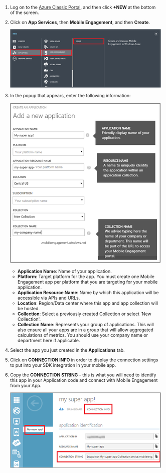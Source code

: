 1. Log on to the [Azure Classic Portal](https://manage.windowsazure.com), and then click **+NEW** at the bottom of the screen.
2. Click on **App Services**, then **Mobile Engagement**, and then **Create**.
   
    ![](./media/mobile-engagement-create-app-in-portal/create-mobile-engagement-app.png)
3. In the popup that appears, enter the following information:
   
    ![](./media/mobile-engagement-create-app-in-portal/create-azme-popup.png)
   
   * **Application Name**: Name of your application. 
   * **Platform**: Target platform for the app. You must create one Mobile Engagement app per platform that you are targeting for your mobile application. 
   * **Application Resource Name**: Name by which this application will be accessible via APIs and URLs. 
   * **Location**: Region/Data center where this app and app collection will be hosted.
   * **Collection**: Select a previously created Collection or select 'New Collection'.
   * **Collection Name**: Represents your group of applications. This will also ensure all your apps are in a group that will allow aggregated calculations of metrics. You should use your company name or department here if applicable.
4. Select the app you just created in the **Applications** tab.
5. Click on **CONNECTION INFO** in order to display the connection settings to put into your SDK integration in your mobile app.
6. Copy the **CONNECTION STRING** - this is what you will need to identify this app in your Application code and connect with Mobile Engagement from your App.
   
    ![](./media/mobile-engagement-create-app-in-portal/app-connection-info-page.png)

<!--HONumber=Sep16_HO4-->


